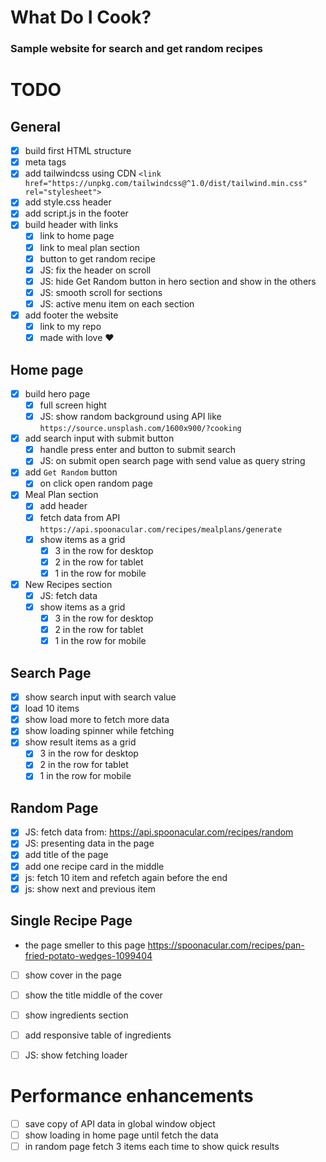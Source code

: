 # What Do I Cook?

### Sample website for search and get random recipes

# TODO

## General

- [x] build first HTML structure
- [x] meta tags
- [x] add tailwindcss using CDN `<link href="https://unpkg.com/tailwindcss@^1.0/dist/tailwind.min.css" rel="stylesheet">`
- [x] add style.css header
- [x] add script.js in the footer
- [x] build header with links
  - [x] link to home page
  - [x] link to meal plan section
  - [x] button to get random recipe
  - [x] JS: fix the header on scroll
  - [x] JS: hide Get Random button in hero section and show in the others
  - [x] JS: smooth scroll for sections
  - [x] JS: active menu item on each section
- [x] add footer the website
  - [x] link to my repo
  - [x] made with love ♥️

## Home page

- [x] build hero page
  - [x] full screen hight
  - [x] JS: show random background using API like `https://source.unsplash.com/1600x900/?cooking`
- [x] add search input with submit button
  - [x] handle press enter and button to submit search
  - [x] JS: on submit open search page with send value as query string
- [x] add `Get Random` button
  - [x] on click open random page
- [x] Meal Plan section
  - [x] add header
  - [x] fetch data from API `https://api.spoonacular.com/recipes/mealplans/generate`
  - [x] show items as a grid
    - [x] 3 in the row for desktop
    - [x] 2 in the row for tablet
    - [x] 1 in the row for mobile
- [x] New Recipes section
  - [x] JS: fetch data
  - [x] show items as a grid
    - [x] 3 in the row for desktop
    - [x] 2 in the row for tablet
    - [x] 1 in the row for mobile

## Search Page

- [x] show search input with search value
- [x] load 10 items
- [x] show load more to fetch more data
- [x] show loading spinner while fetching
- [x] show result items as a grid
  - [x] 3 in the row for desktop
  - [x] 2 in the row for tablet
  - [x] 1 in the row for mobile

## Random Page

- [x] JS: fetch data from: https://api.spoonacular.com/recipes/random
- [x] JS: presenting data in the page
- [x] add title of the page
- [x] add one recipe card in the middle
- [x] js: fetch 10 item and refetch again before the end
- [x] js: show next and previous item

## Single Recipe Page

- the page smeller to this page https://spoonacular.com/recipes/pan-fried-potato-wedges-1099404

- [ ] show cover in the page
- [ ] show the title middle of the cover
- [ ] show ingredients section
- [ ] add responsive table of ingredients
- [ ] JS: show fetching loader


# Performance enhancements

- [ ] save copy of API data in global window object
- [ ] show loading in home page until fetch the data
- [ ] in random page fetch 3 items each time to show quick results
